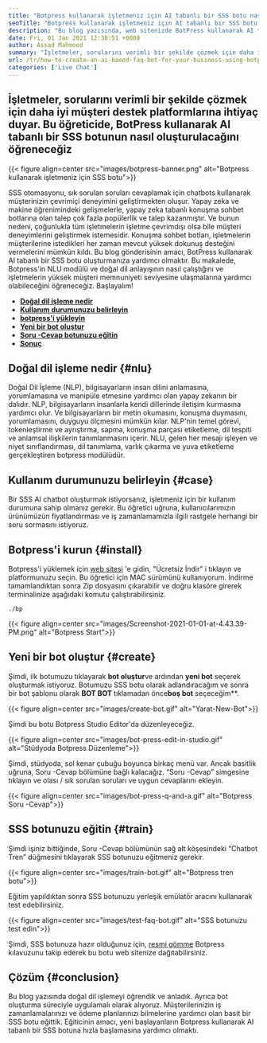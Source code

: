```yaml
---
title: "Botpress kullanarak işletmeniz için AI tabanlı bir SSS botu nasıl oluşturulur" 
seoTitle: "Botpress kullanarak işletmeniz için AI tabanlı bir SSS botu nasıl oluşturulur" 
description: "Bu blog yazısında, web sitenizde BotPress kullanarak AI tabanlı bir SSS botu kullanarak müşteri sorgularınızı nasıl otomatikleştireceğinizi öğreneceğiz." 
date: Fri, 01 Jan 2021 12:38:51 +0000
author: Assad Mahmood
summary: "İşletmeler, sorularını verimli bir şekilde çözmek için daha iyi müşteri destek platformlarına ihtiyaç duyarlar. Bu öğreticide, Botpress kullanarak AI tabanlı bir SSS botunun nasıl oluşturulacağını öğreneceğiz" 
url: /tr/how-to-create-an-ai-based-faq-bot-for-your-business-using-botpress/
categories: ['Live Chat']
---
```


## İşletmeler, sorularını verimli bir şekilde çözmek için daha iyi müşteri destek platformlarına ihtiyaç duyar. Bu öğreticide, BotPress kullanarak AI tabanlı bir SSS botunun nasıl oluşturulacağını öğreneceğiz

{{< figure align=center src="images/botpress-banner.png" alt="Botpress kullanarak işletmeniz için SSS botu">}}

SSS otomasyonu, sık sorulan soruları cevaplamak için chatbots kullanarak müşterinizin çevrimiçi deneyimini geliştirmekten oluşur. Yapay zeka ve makine öğrenimindeki gelişmelerle, yapay zeka tabanlı konuşma sohbet botlarına olan talep çok fazla popülerlik ve talep kazanmıştır. Ve bunun nedeni, çoğunlukla tüm işletmelerin işletme çevrimdışı olsa bile müşteri deneyimlerini geliştirmek istemesidir. Konuşma sohbet botları, işletmelerin müşterilerine istedikleri her zaman mevcut yüksek dokunuş desteğini vermelerini mümkün kıldı. Bu blog gönderisinin amacı, BotPress kullanarak AI tabanlı bir SSS botu oluşturmanıza yardımcı olmaktır.
Bu makalede, Botpress'in NLU modülü ve doğal dil anlayışının nasıl çalıştığını ve işletmelerin yüksek müşteri memnuniyeti seviyesine ulaşmalarına yardımcı olabileceğini öğreneceğiz. Başlayalım!
* **[Doğal dil işleme nedir][1]** 
* [ **Kullanım durumunuzu belirleyin** ][2]
* [ **botpress'i yükleyin** ][3]
* [ **Yeni bir bot oluştur** ][4]
* [ **Soru -Cevap botunuzu eğitin** ][5]
* [ **Sonuç** ][6]

## Doğal dil işleme nedir {#nlu}

Doğal Dil İşleme (NLP), bilgisayarların insan dilini anlamasına, yorumlamasına ve manipüle etmesine yardımcı olan yapay zekanın bir dalıdır. NLP, bilgisayarların insanlarla kendi dillerinde iletişim kurmasına yardımcı olur. Ve bilgisayarların bir metin okumasını, konuşma duymasını, yorumlamasını, duyguyu ölçmesini mümkün kılar.
NLP'nin temel görevi, tokenleştirme ve ayrıştırma, sapma, konuşma parçası etiketleme, dil tespiti ve anlamsal ilişkilerin tanımlanmasını içerir.
NLU, gelen her mesajı işleyen ve niyet sınıflandırması, dil tanımlama, varlık çıkarma ve yuva etiketleme gerçekleştiren botpress modülüdür.

## Kullanım durumunuzu belirleyin {#case}

Bir SSS AI chatbot oluşturmak istiyorsanız, işletmeniz için bir kullanım durumuna sahip olmanız gerekir. Bu öğretici uğruna, kullanıcılarımızın ürünümüzün fiyatlandırması ve iş zamanlamamızla ilgili rastgele herhangi bir soru sormasını istiyoruz.

## Botpress'i kurun {#install}

Botpress'i yüklemek için [web sitesi][7] 'e gidin, "Ücretsiz İndir" i tıklayın ve platformunuzu seçin. Bu öğretici için MAC sürümünü kullanıyorum. İndirme tamamlandıktan sonra Zip dosyasını çıkarabilir ve doğru klasöre girerek terminalinize aşağıdaki komutu çalıştırabilirsiniz.
```
./bp
```

{{< figure align=center src="images/Screenshot-2021-01-01-at-4.43.39-PM.png" alt="Botpress Start">}}


## Yeni bir bot oluştur {#create}

Şimdi, ilk botumuzu tıklayarak **bot oluştur**ve ardından **yeni bot** seçerek oluşturmak istiyoruz. Botumuzu SSS botu olarak adlandıracağım ve sonra bir bot şablonu olarak **BOT BOT** tıklamadan önce**boş bot** seçeceğim**.

{{< figure align=center src="images/create-bot.gif" alt="Yarat-New-Bot">}}

Şimdi bu botu Botpress Studio Editor'da düzenleyeceğiz.

{{< figure align=center src="images/bot-press-edit-in-studio.gif" alt="Stüdyoda Botpress Düzenleme">}}

Şimdi, stüdyoda, sol kenar çubuğu boyunca birkaç menü var. Ancak basitlik uğruna, Soru -Cevap bölümüne bağlı kalacağız.
“Soru -Cevap” simgesine tıklayın ve olası / sık sorulan soruları ve uygun cevaplarını ekleyin.

{{< figure align=center src="images/bot-press-q-and-a.gif" alt="Botpress Soru -Cevap">}}


## SSS botunuzu eğitin {#train}

Şimdi işiniz bittiğinde, Soru -Cevap bölümünün sağ alt köşesindeki “Chatbot Tren” düğmesini tıklayarak SSS botunuzu eğitmeniz gerekir.

{{< figure align=center src="images/train-bot.gif" alt="Botpress tren botu">}}

Eğitim yapıldıktan sonra SSS botunuzu yerleşik emülatör aracını kullanarak test edebilirsiniz.

{{< figure align=center src="images/test-faq-bot.gif" alt="SSS botunuzu test edin">}}

Şimdi, SSS botunuza hazır olduğunuz için, [resmi gömme][8] Botpress kılavuzunu takip ederek bu botu web sitenize dağıtabilirsiniz.

## Çözüm {#conclusion}

Bu blog yazısında doğal dil işlemeyi öğrendik ve anladık. Ayrıca bot oluşturma süreciyle uygulamalı olarak alıyoruz. Müşterilerinizin iş zamanlamalarınızı ve ödeme planlarınızı bilmelerine yardımcı olan basit bir SSS botu eğittik. Eğiticinin amacı, yeni başlayanların Botpress kullanarak AI tabanlı bir SSS botuna hızla başlamasına yardımcı olmaktı.



[1]: #nlu
[2]: #case
[3]: #install
[4]: #create
[5]: #train
[6]: #conclusion
[7]: https://botpress.com/download
[8]: https://botpress.com/docs/channels/web
